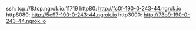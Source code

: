 ssh: tcp://8.tcp.ngrok.io:11719 
http80: http://fc0f-190-0-243-44.ngrok.io 
http8080: http://5e97-190-0-243-44.ngrok.io 
http3000: http://73b9-190-0-243-44.ngrok.io 
